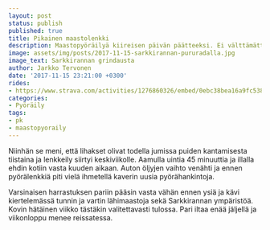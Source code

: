 ```yaml
---
layout: post
status: publish
published: true
title: Pikainen maastolenkki
description: Maastopyöräilyä kiireisen päivän päätteeksi. Ei välttämättä mikään viisain ratkaisu, mutta tulipahan tehtyä.
image: assets/img/posts/2017-11-15-sarkkirannan-pururadalla.jpg
image_text: Sarkkirannan grindausta
author: Jarkko Tervonen
date: '2017-11-15 23:21:00 +0300'
rides:
- https://www.strava.com/activities/1276860326/embed/0ebc38bea16a9fc5389b0476557e15b520b30530
categories:
- Pyöräily
tags:
- pk
- maastopyoraily
---
```

Niinhän se meni, että lihakset olivat todella jumissa puiden kantamisesta tiistaina ja lenkkeily siirtyi keskiviikolle. Aamulla uintia 45 minuuttia ja illalla ehdin kotiin vasta kuuden aikaan. Auton öljyjen vaihto venähti ja ennen pyörälenkkiä piti vielä ihmetellä kaverin uusia pyörähankintoja.

<!-- more -->

Varsinaisen harrastuksen pariin pääsin vasta vähän ennen ysiä ja kävi kiertelemässä tunnin ja vartin lähimaastoja sekä Sarkkirannan ympäristöä. Kovin hätäinen viikko tästäkin valitettavasti tulossa. Pari iltaa enää jäljellä ja viikonloppu menee reissatessa.
